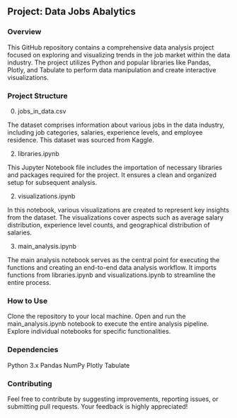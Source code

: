 ## Project: Data Jobs Abalytics

### Overview

This GitHub repository contains a comprehensive data analysis project focused on exploring and visualizing trends in the job market within the data industry. The project utilizes Python and popular libraries like Pandas, Plotly, and Tabulate to perform data manipulation and create interactive visualizations.

### Project Structure

0. jobs_in_data.csv

The dataset comprises information about various jobs in the data industry, including job categories, salaries, experience levels, and employee residence. This dataset was sourced from Kaggle.

2. libraries.ipynb

This Jupyter Notebook file includes the importation of necessary libraries and packages required for the project. It ensures a clean and organized setup for subsequent analysis.

2. visualizations.ipynb

In this notebook, various visualizations are created to represent key insights from the dataset. The visualizations cover aspects such as average salary distribution, experience level counts, and geographical distribution of salaries.

3. main_analysis.ipynb

The main analysis notebook serves as the central point for executing the functions and creating an end-to-end data analysis workflow. It imports functions from libraries.ipynb and visualizations.ipynb to streamline the entire process.

### How to Use

Clone the repository to your local machine.
Open and run the main_analysis.ipynb notebook to execute the entire analysis pipeline.
Explore individual notebooks for specific functionalities.

### Dependencies

Python 3.x
Pandas
NumPy
Plotly
Tabulate

### Contributing

Feel free to contribute by suggesting improvements, reporting issues, or submitting pull requests. Your feedback is highly appreciated!
